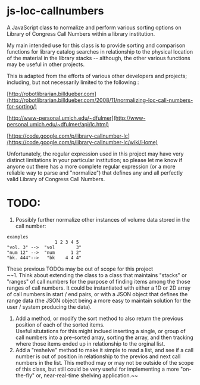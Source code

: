 js-loc-callnumbers
===

A JavaScript class to normalize and perform various sorting options on Library of Congress Call Numbers within a library institution.

My main intended use for this class is to provide sorting and comparison functions for library catalog searches in relationship to the physical location of the material in the library stacks -- although, the other various functions may be useful in other projects.

This is adapted from the efforts of various other developers and projects; including, but not necessarily limited to the following :

[http://robotlibrarian.billdueber.com](http://robotlibrarian.billdueber.com/2008/11/normalizing-loc-call-numbers-for-sorting/)

[http://www-personal.umich.edu/~dfulmer](http://www-personal.umich.edu/~dfulmer/api/lc.html)

[https://code.google.com/p/library-callnumber-lc](https://code.google.com/p/library-callnumber-lc/wiki/Home)

Unfortunately, the regular expression used in this project may have very distinct limitations in your particular institution; so please let me know if anyone out there has a more complete regular expression (or a more reliable way to parse and "normalize") that defines any and all perfectly valid Library of Congress Call Numbers.

TODO:
===
1. Possibly further normalize other instances of volume data stored in the call number:
  ```
  examples
                    1 2 3 4 5
  "vol. 3" -->  "vol        3"
  "num 12" -->  "num      1 2"
  "bk. 444"-->   "bk    4 4 4"
   ```
  
These previous TODOs may be out of scope for this project  
  ~~1. Think about extending the class to a class that maintains "stacks" or "ranges" of call numbers for the purpose of finding items among the those ranges of call numbers. It could be instantiated with either a 1D or 2D array of call numbers in start / end pairs, or with a JSON object that defines the range data (the JSON object being a more easy to maintain solution for the user / system producing the data).
  1. Add a method, or modify the sort method to also return the previous position of each of the sorted items.  
Useful situtations for this might inclued inserting a single, or group of call numbers into a pre-sorted array, sorting the array, and then tracking where those items ended up in relationship to the orginal list.
  1. Add a "reshelve" method to make it simple to read a list, and see if a call number is out of position in relationship to the previos and next call numbers in the list. This method may or may not be outside of the scope of this class, but still could be very useful for implementing a more "on-the-fly" or, near-real-time shelving application.~~
